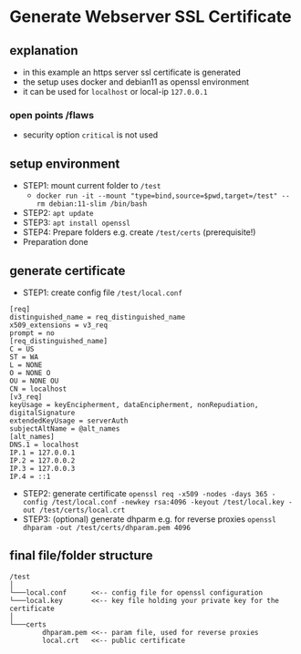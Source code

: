 
# Generate Webserver SSL Certificate

## explanation

* in this example an https server ssl certificate is generated
* the setup uses docker and debian11 as openssl environment
* it can be used for `localhost` or local-ip `127.0.0.1`

### open points /flaws

* security option `critical` is not used

## setup environment

* STEP1: mount current folder to `/test`
  * `docker run -it --mount "type=bind,source=$pwd,target=/test" --rm debian:11-slim /bin/bash`
* STEP2: `apt update`
* STEP3: `apt install openssl`
* STEP4: Prepare folders e.g. create `/test/certs` (prerequisite!)
* Preparation done

## generate certificate

* STEP1: create config file `/test/local.conf`

```nginx
[req]
distinguished_name = req_distinguished_name
x509_extensions = v3_req
prompt = no
[req_distinguished_name]
C = US
ST = WA
L = NONE
O = NONE O
OU = NONE OU
CN = localhost
[v3_req]
keyUsage = keyEncipherment, dataEncipherment, nonRepudiation, digitalSignature
extendedKeyUsage = serverAuth
subjectAltName = @alt_names
[alt_names]
DNS.1 = localhost
IP.1 = 127.0.0.1
IP.2 = 127.0.0.2
IP.3 = 127.0.0.3
IP.4 = ::1
```

* STEP2: generate certificate `openssl req -x509 -nodes -days 365 -config /test/local.conf -newkey rsa:4096 -keyout /test/local.key -out /test/certs/local.crt`
* STEP3: (optional) generate dhparm e.g. for reverse proxies `openssl dhparam -out /test/certs/dhparam.pem 4096`

## final file/folder structure

```nginx
/test
│   
└───local.conf      <<-- config file for openssl configuration
└───local.key       <<-- key file holding your private key for the certificate
│
└───certs
        dhparam.pem <<-- param file, used for reverse proxies
        local.crt   <<-- public certificate
```

